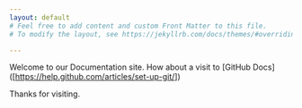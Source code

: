 ```yaml
---
layout: default
# Feel free to add content and custom Front Matter to this file.
# To modify the layout, see https://jekyllrb.com/docs/themes/#overriding-theme-defaults

---
```

Welcome to our Documentation site. How about a visit to [GitHub Docs] ([https://help.github.com/articles/set-up-git/])

Thanks for visiting.
